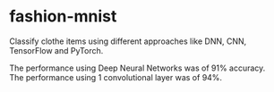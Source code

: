 # fashion-mnist
Classify clothe items using different approaches like DNN, CNN, TensorFlow and PyTorch.

The performance using Deep Neural Networks was of 91% accuracy. <br>
The performance using 1 convolutional layer was of 94%.

